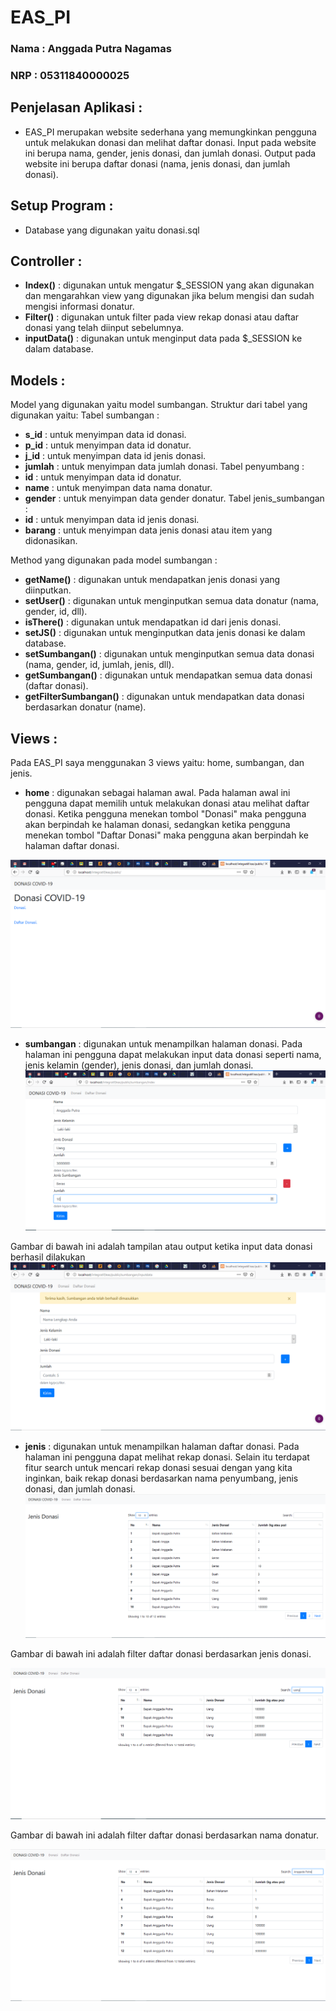 # EAS_PI
### Nama : Anggada Putra Nagamas
### NRP  : 05311840000025

## **Penjelasan Aplikasi :**
* EAS_PI merupakan website sederhana yang memungkinkan pengguna untuk melakukan donasi dan melihat daftar donasi. Input pada website ini berupa nama, gender, jenis donasi, dan jumlah donasi. Output pada website ini berupa daftar donasi (nama, jenis donasi, dan jumlah donasi).

## **Setup Program :**
* Database yang digunakan yaitu donasi.sql

## **Controller :**
* **Index()** : digunakan untuk mengatur $_SESSION yang akan digunakan dan mengarahkan view yang digunakan jika belum mengisi dan sudah mengisi informasi donatur.
* **Filter()** : digunakan untuk filter pada view rekap donasi atau daftar donasi yang telah diinput sebelumnya.
* **inputData()** : digunakan untuk menginput data pada $_SESSION ke dalam database.

## **Models :**
Model yang digunakan yaitu model sumbangan.
Struktur dari tabel yang digunakan yaitu:
Tabel sumbangan :
  * **s_id** : untuk menyimpan data id donasi.
  * **p_id** : untuk menyimpan data id donatur.
  * **j_id** : untuk menyimpan data id jenis donasi.
  * **jumlah** : untuk menyimpan data jumlah donasi.
Tabel penyumbang :
  * **id** : untuk menyimpan data id donatur.
  * **name** : untuk menyimpan data nama donatur.
  * **gender** : untuk menyimpan data gender donatur.
Tabel jenis_sumbangan :
  * **id** : untuk menyimpan data id jenis donasi.
  * **barang** : untuk menyimpan data jenis donasi atau item yang didonasikan. 

Method yang digunakan pada model sumbangan :
  * **getName()** : digunakan untuk mendapatkan jenis donasi yang diinputkan.
  * **setUser()** : digunakan untuk menginputkan semua data donatur (nama, gender, id, dll). 
  * **isThere()** : digunakan untuk mendapatkan id dari jenis donasi.
  * **setJS()** : digunakan untuk menginputkan data jenis donasi ke dalam database.
  * **setSumbangan()** : digunakan untuk menginputkan semua data donasi (nama, gender, id, jumlah, jenis, dll).
  * **getSumbangan()** : digunakan untuk mendapatkan semua data donasi (daftar donasi).
  * **getFilterSumbangan()** : digunakan untuk mendapatkan data donasi berdasarkan donatur (name).
  
## **Views :**
Pada EAS_PI saya menggunakan 3 views yaitu: home, sumbangan, dan jenis.
* **home** : digunakan sebagai halaman awal. Pada halaman awal ini pengguna dapat memilih untuk melakukan donasi atau melihat daftar donasi. Ketika pengguna menekan tombol "Donasi" maka pengguna akan berpindah ke halaman donasi, sedangkan ketika pengguna menekan tombol "Daftar Donasi" maka pengguna akan berpindah ke halaman daftar donasi.

![alt text](https://github.com/anggadaputra11319/EAS_PI/blob/master/screenshoteas/eashome.PNG)

* **sumbangan** : digunakan untuk menampilkan halaman donasi. Pada halaman ini pengguna dapat melakukan input data donasi seperti nama, jenis kelamin (gender), jenis donasi, dan jumlah donasi.
![alt text](https://github.com/anggadaputra11319/EAS_PI/blob/master/screenshoteas/eassumbang.PNG)

Gambar di bawah ini adalah tampilan atau output ketika input data donasi berhasil dilakukan
![alt text](https://github.com/anggadaputra11319/EAS_PI/blob/master/screenshoteas/eassumbanganinput.PNG)

* **jenis** : digunakan untuk menampilkan halaman daftar donasi. Pada halaman ini pengguna dapat melihat rekap donasi. Selain itu terdapat fitur search untuk mencari rekap donasi sesuai dengan yang kita inginkan, baik rekap donasi berdasarkan nama penyumbang, jenis donasi, dan jumlah donasi.
![alt text](https://github.com/anggadaputra11319/EAS_PI/blob/master/screenshoteas/easjenis.PNG)

Gambar di bawah ini adalah filter daftar donasi berdasarkan jenis donasi.

![alt text](https://github.com/anggadaputra11319/EAS_PI/blob/master/screenshoteas/easjenis2.PNG)

Gambar di bawah ini adalah filter daftar donasi berdasarkan nama donatur.

![alt text](https://github.com/anggadaputra11319/EAS_PI/blob/master/screenshoteas/easjenis3.PNG)
